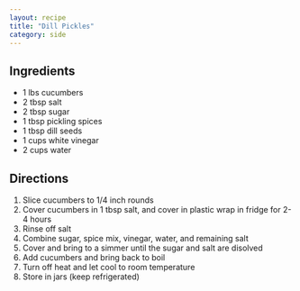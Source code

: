 ```yaml
---
layout: recipe
title: "Dill Pickles"
category: side
---
```


## Ingredients

- 1 lbs cucumbers
- 2 tbsp salt
- 2 tbsp sugar
- 1 tbsp pickling spices
- 1 tbsp dill seeds
- 1 cups white vinegar
- 2 cups water

## Directions

1. Slice cucumbers to 1/4 inch rounds
2. Cover cucumbers in 1 tbsp salt, and cover in plastic wrap in fridge for 2-4 hours
3. Rinse off salt
4. Combine sugar, spice mix, vinegar, water, and remaining salt
6. Cover and bring to a simmer until the sugar and salt are disolved
7. Add cucumbers and bring back to boil
8. Turn off heat and let cool to room temperature
9. Store in jars (keep refrigerated)

